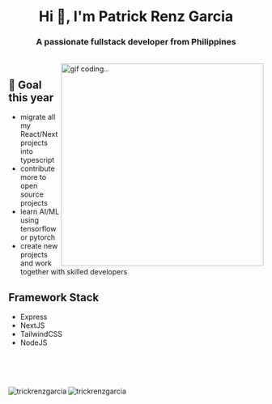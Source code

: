 
<h1 align="center">Hi 👋, I'm Patrick Renz Garcia</h1>
<h3 align="center">A passionate fullstack developer from Philippines</h3></br>

<img align="right" src="https://c.tenor.com/-UygBh3nnfEAAAAC/coding.gif" alt="gif coding.." width="400" />

## 📝 Goal this year
- migrate all my React/Next projects into typescript
- contribute more to open source projects
- learn AI/ML using tensorflow or pytorch
- create new projects and work together with skilled developers

## Framework Stack
- Express
- NextJS
- TailwindCSS
- NodeJS

<br>
<br>
<br>

<p><img align="left" src="https://github-readme-stats.vercel.app/api/top-langs?username=trickrenzgarcia&show_icons=true&locale=en&layout=compact&theme=github_dark&hide_border=true" alt="trickrenzgarcia" /></p>

<p><img align="center" src="https://github-readme-stats.vercel.app/api?username=trickrenzgarcia&show_icons=true&locale=en&theme=github_dark&hide_border=true" alt="trickrenzgarcia" /></p>
